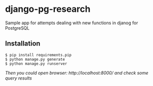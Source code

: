# django-pg-research
Sample app for attempts dealing with new functions in djanog for PostgreSQL

Installation
---------

    $ pip install requirements.pip
    $ python manage.py generate
    $ python manage.py runserver


*Then you could open browser: http://localhost:8000/ and check some query results*
